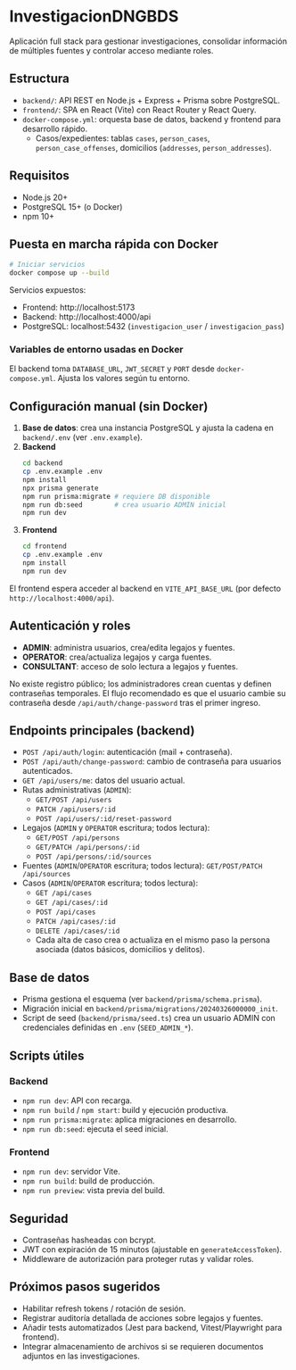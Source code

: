 # InvestigacionDNGBDS

Aplicación full stack para gestionar investigaciones, consolidar información de múltiples fuentes y controlar acceso mediante roles.

## Estructura

- `backend/`: API REST en Node.js + Express + Prisma sobre PostgreSQL.
- `frontend/`: SPA en React (Vite) con React Router y React Query.
- `docker-compose.yml`: orquesta base de datos, backend y frontend para desarrollo rápido.
  - Casos/expedientes: tablas `cases`, `person_cases`, `person_case_offenses`, domicilios (`addresses`, `person_addresses`).

## Requisitos

- Node.js 20+
- PostgreSQL 15+ (o Docker)
- npm 10+

## Puesta en marcha rápida con Docker

```bash
# Iniciar servicios
docker compose up --build
```

Servicios expuestos:

- Frontend: http://localhost:5173
- Backend: http://localhost:4000/api
- PostgreSQL: localhost:5432 (`investigacion_user` / `investigacion_pass`)

### Variables de entorno usadas en Docker

El backend toma `DATABASE_URL`, `JWT_SECRET` y `PORT` desde `docker-compose.yml`. Ajusta los valores según tu entorno.

## Configuración manual (sin Docker)

1. **Base de datos**: crea una instancia PostgreSQL y ajusta la cadena en `backend/.env` (ver `.env.example`).
2. **Backend**
   ```bash
   cd backend
   cp .env.example .env
   npm install
   npx prisma generate
   npm run prisma:migrate # requiere DB disponible
   npm run db:seed        # crea usuario ADMIN inicial
   npm run dev
   ```
3. **Frontend**
   ```bash
   cd frontend
   cp .env.example .env
   npm install
   npm run dev
   ```

El frontend espera acceder al backend en `VITE_API_BASE_URL` (por defecto `http://localhost:4000/api`).

## Autenticación y roles

- **ADMIN**: administra usuarios, crea/edita legajos y fuentes.
- **OPERATOR**: crea/actualiza legajos y carga fuentes.
- **CONSULTANT**: acceso de solo lectura a legajos y fuentes.

No existe registro público; los administradores crean cuentas y definen contraseñas temporales. El flujo recomendado es que el usuario cambie su contraseña desde `/api/auth/change-password` tras el primer ingreso.

## Endpoints principales (backend)

- `POST /api/auth/login`: autenticación (mail + contraseña).
- `POST /api/auth/change-password`: cambio de contraseña para usuarios autenticados.
- `GET /api/users/me`: datos del usuario actual.
- Rutas administrativas (`ADMIN`):
  - `GET/POST /api/users`
  - `PATCH /api/users/:id`
  - `POST /api/users/:id/reset-password`
- Legajos (`ADMIN` y `OPERATOR` escritura; todos lectura):
  - `GET/POST /api/persons`
  - `GET/PATCH /api/persons/:id`
  - `POST /api/persons/:id/sources`
- Fuentes (`ADMIN`/`OPERATOR` escritura; todos lectura): `GET/POST/PATCH /api/sources`
- Casos (`ADMIN`/`OPERATOR` escritura; todos lectura):
  - `GET /api/cases`
  - `GET /api/cases/:id`
  - `POST /api/cases`
  - `PATCH /api/cases/:id`
  - `DELETE /api/cases/:id`
  - Cada alta de caso crea o actualiza en el mismo paso la persona asociada (datos básicos, domicilios y delitos).

## Base de datos

- Prisma gestiona el esquema (ver `backend/prisma/schema.prisma`).
- Migración inicial en `backend/prisma/migrations/20240326000000_init`.
- Script de seed (`backend/prisma/seed.ts`) crea un usuario ADMIN con credenciales definidas en `.env` (`SEED_ADMIN_*`).

## Scripts útiles

### Backend

- `npm run dev`: API con recarga.
- `npm run build` / `npm start`: build y ejecución productiva.
- `npm run prisma:migrate`: aplica migraciones en desarrollo.
- `npm run db:seed`: ejecuta el seed inicial.

### Frontend

- `npm run dev`: servidor Vite.
- `npm run build`: build de producción.
- `npm run preview`: vista previa del build.

## Seguridad

- Contraseñas hasheadas con bcrypt.
- JWT con expiración de 15 minutos (ajustable en `generateAccessToken`).
- Middleware de autorización para proteger rutas y validar roles.

## Próximos pasos sugeridos

- Habilitar refresh tokens / rotación de sesión.
- Registrar auditoría detallada de acciones sobre legajos y fuentes.
- Añadir tests automatizados (Jest para backend, Vitest/Playwright para frontend).
- Integrar almacenamiento de archivos si se requieren documentos adjuntos en las investigaciones.
